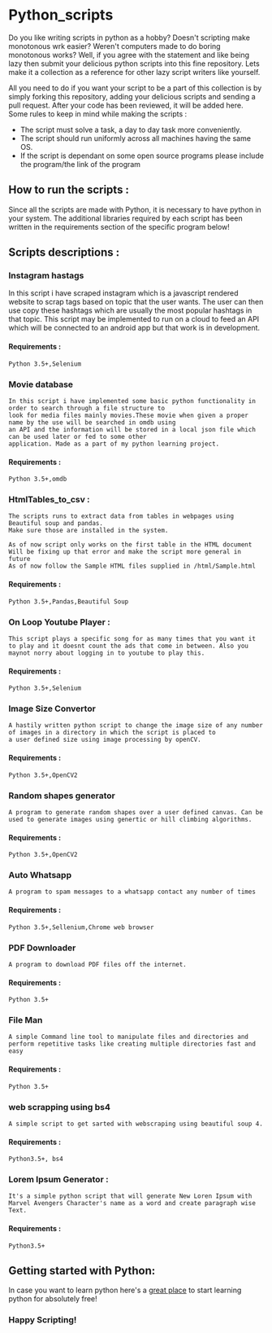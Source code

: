 # Python_scripts

Do you like writing scripts in python as a hobby? Doesn't scripting make monotonous wrk easier? Weren't computers made to do boring monotonous works? Well, if you agree with the statement and like being lazy then submit your delicious python scripts into this fine repository. Lets make it a collection as a reference for other lazy script writers like yourself. 

All you need to do if you want your script to be a part of this collection is by simply forking this repository, adding your delicious scripts and sending a pull request. After your code has been reviewed, it will be added here. Some rules to keep in mind while making the scripts : 

* The script must solve a task, a day to day task more conveniently.
* The script should run uniformly across all machines having the same OS. 
* If the script is dependant on some open source programs please include the program/the link of the program 


## How to run the scripts :

Since all the scripts are made with Python, it is necessary to have python in your system. The additional libraries required by each script has been written in the requirements section of the specific program below!

## Scripts descriptions : 
 
### Instagram hastags 

   In this script i have scraped instagram which is a javascript rendered website to scrap tags based on topic that the user wants.
   The user can then use copy these hashtags which are usually the most popular hashtags in that topic.
   This script may be implemented to run on a cloud to feed an API which will be connected to an android app but that work is in 
   development.
     
####    Requirements :
    Python 3.5+,Selenium

### Movie database 
    
    In this script i have implemented some basic python functionality in order to search through a file structure to 
    look for media files mainly movies.These movie when given a proper name by the use will be searched in omdb using 
    an API and the information will be stored in a local json file which can be used later or fed to some other 
    application. Made as a part of my python learning project.
    
####    Requirements :
    Python 3.5+,omdb

### HtmlTables_to_csv :

    The scripts runs to extract data from tables in webpages using Beautiful soup and pandas.
    Make sure those are installed in the system. 

    As of now script only works on the first table in the HTML document
    Will be fixing up that error and make the script more general in future
    As of now follow the Sample HTML files supplied in /html/Sample.html

####    Requirements :

    Python 3.5+,Pandas,Beautiful Soup

### On Loop Youtube Player :

    This script plays a specific song for as many times that you want it to play and it doesnt count the ads that come in between. Also you maynot norry about logging in to youtube to play this. 

####    Requirements :

    Python 3.5+,Selenium
    
### Image Size Convertor

    A hastily written python script to change the image size of any number of images in a directory in which the script is placed to 
    a user defined size using image processing by openCV.

####    Requirements :
 
    Python 3.5+,OpenCV2

### Random shapes generator 

    A program to generate random shapes over a user defined canvas. Can be used to generate images using genertic or hill climbing algorithms.

####    Requirements :

    Python 3.5+,OpenCV2

### Auto Whatsapp

    A program to spam messages to a whatsapp contact any number of times

####    Requirements :

    Python 3.5+,Sellenium,Chrome web browser

### PDF Downloader

    A program to download PDF files off the internet. 

####    Requirements :

    Python 3.5+

### File Man

    A simple Command line tool to manipulate files and directories and perform repetitive tasks like creating multiple directories fast and easy

####    Requirements :

    Python 3.5+

### web scrapping using bs4 

    A simple script to get sarted with webscraping using beautiful soup 4.

####    Requirements :

    Python3.5+, bs4
    
### Lorem Ipsum Generator :

    It's a simple python script that will generate New Loren Ipsum with Marvel Avengers Character's name as a word and create paragraph wise Text.
    
####    Requirements :

    Python3.5+
    
## Getting started with Python: 

In case you want to learn python here's a [great place](https://guide.freecodecamp.org/python/) to start learning python for absolutely free!

### Happy Scripting!
